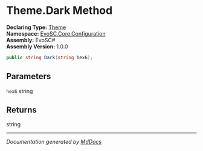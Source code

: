 ﻿<!--  
  <auto-generated>   
    The contents of this file were generated by a tool.  
    Changes to this file may be list if the file is regenerated  
  </auto-generated>   
-->

# Theme.Dark Method

**Declaring Type:** [Theme](../index.md)  
**Namespace:** [EvoSC.Core.Configuration](../../index.md)  
**Assembly:** EvoSC\#  
**Assembly Version:** 1.0.0

```csharp
public string Dark(string hex6);
```

## Parameters

`hex6`  string

## Returns

string

___

*Documentation generated by [MdDocs](https://github.com/ap0llo/mddocs)*
